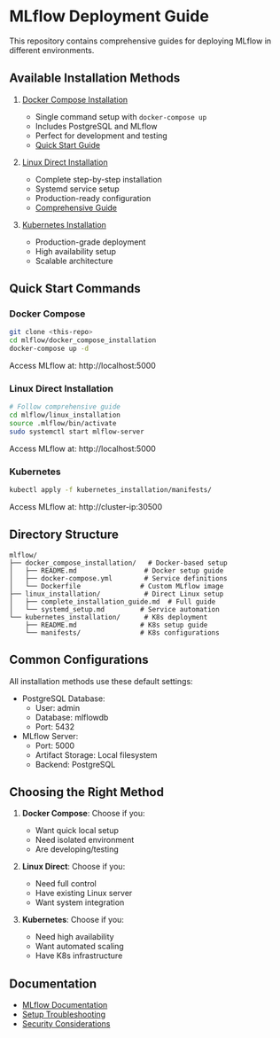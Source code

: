 # MLflow Deployment Guide

This repository contains comprehensive guides for deploying MLflow in different environments.

## Available Installation Methods

1. [Docker Compose Installation](docker_compose_installation/README.md)
   - Single command setup with `docker-compose up`
   - Includes PostgreSQL and MLflow
   - Perfect for development and testing
   - [Quick Start Guide](docker_compose_installation/README.md#quick-start)

2. [Linux Direct Installation](linux_installation/complete_installation_guide.md)
   - Complete step-by-step installation
   - Systemd service setup
   - Production-ready configuration
   - [Comprehensive Guide](linux_installation/complete_installation_guide.md)

3. [Kubernetes Installation](kubernetes_installation/README.md)
   - Production-grade deployment
   - High availability setup
   - Scalable architecture

## Quick Start Commands

### Docker Compose
```bash
git clone <this-repo>
cd mlflow/docker_compose_installation
docker-compose up -d
```
Access MLflow at: http://localhost:5000

### Linux Direct Installation
```bash
# Follow comprehensive guide
cd mlflow/linux_installation
source .mlflow/bin/activate
sudo systemctl start mlflow-server
```
Access MLflow at: http://localhost:5000

### Kubernetes
```bash
kubectl apply -f kubernetes_installation/manifests/
```
Access MLflow at: http://cluster-ip:30500

## Directory Structure
```
mlflow/
├── docker_compose_installation/   # Docker-based setup
│   ├── README.md                 # Docker setup guide
│   ├── docker-compose.yml        # Service definitions
│   └── Dockerfile               # Custom MLflow image
├── linux_installation/           # Direct Linux setup
│   ├── complete_installation_guide.md  # Full guide
│   └── systemd_setup.md         # Service automation
└── kubernetes_installation/      # K8s deployment
    ├── README.md                # K8s setup guide
    └── manifests/               # K8s configurations
```

## Common Configurations

All installation methods use these default settings:
- PostgreSQL Database:
  - User: admin
  - Database: mlflowdb
  - Port: 5432
- MLflow Server:
  - Port: 5000
  - Artifact Storage: Local filesystem
  - Backend: PostgreSQL

## Choosing the Right Method

1. **Docker Compose**: Choose if you:
   - Want quick local setup
   - Need isolated environment
   - Are developing/testing

2. **Linux Direct**: Choose if you:
   - Need full control
   - Have existing Linux server
   - Want system integration

3. **Kubernetes**: Choose if you:
   - Need high availability
   - Want automated scaling
   - Have K8s infrastructure

## Documentation
- [MLflow Documentation](https://www.mlflow.org/docs/latest/index.html)
- [Setup Troubleshooting](linux_installation/complete_installation_guide.md#troubleshooting)
- [Security Considerations](docker_compose_installation/README.md#security-note)